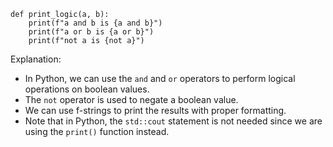 ```
def print_logic(a, b):
    print(f"a and b is {a and b}")
    print(f"a or b is {a or b}")
    print(f"not a is {not a}")
```
Explanation:

* In Python, we can use the `and` and `or` operators to perform logical operations on boolean values.
* The `not` operator is used to negate a boolean value.
* We can use f-strings to print the results with proper formatting.
* Note that in Python, the `std::cout` statement is not needed since we are using the `print()` function instead.
